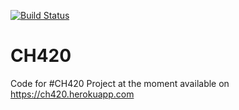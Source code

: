 [![Build Status](https://travis-ci.org/gurix/ch420.svg?branch=master)](https://travis-ci.org/gurix/ch420)

# CH420

Code for #CH420 Project at the moment available on https://ch420.herokuapp.com
